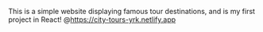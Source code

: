 This is a simple website displaying famous tour destinations, and is my first project in React!
@https://city-tours-yrk.netlify.app
